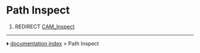 # Path Inspect
1.  REDIRECT [CAM_Inspect](CAM_Inspect.md)



---
⏵ [documentation index](../README.md) > Path Inspect
